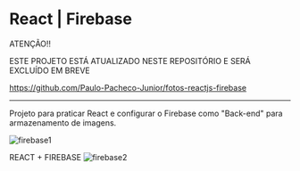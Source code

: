 # React | Firebase

ATENÇÃO!!

ESTE PROJETO ESTÁ ATUALIZADO NESTE REPOSITÓRIO E SERÁ EXCLUÍDO EM BREVE 

https://github.com/Paulo-Pacheco-Junior/fotos-reactjs-firebase


-------------------------------------------

Projeto para praticar React e configurar o Firebase como "Back-end" para armazenamento de imagens.

![firebase1](https://user-images.githubusercontent.com/78752003/181867418-409a4325-f7f5-4943-8d1d-ae837b2a8dfd.jpg)

REACT + FIREBASE
![firebase2](https://user-images.githubusercontent.com/78752003/181867421-b9820c28-43e3-4e0f-96ef-ac92cdaadf57.jpg)
